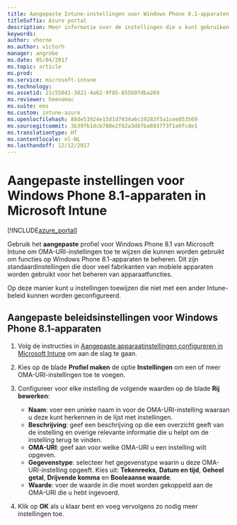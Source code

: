 ```yaml
---
title: Aangepaste Intune-instellingen voor Windows Phone 8.1-apparaten
titleSuffix: Azure portal
description: Meer informatie over de instellingen die u kunt gebruiken in een aangepast Windows Phone 8.1-profiel.
keywords: 
author: vhorne
ms.author: victorh
manager: angrobe
ms.date: 05/04/2017
ms.topic: article
ms.prod: 
ms.service: microsoft-intune
ms.technology: 
ms.assetid: 21c55041-3821-4a62-9f85-855b97dba269
ms.reviewer: heenamac
ms.suite: ems
ms.custom: intune-azure
ms.openlocfilehash: 88de53924e15d1d7934a6c19283f5a1cee053569
ms.sourcegitcommit: 3b397b1dcb780e2f82a3d8fba693773f1a9fcde1
ms.translationtype: HT
ms.contentlocale: nl-NL
ms.lasthandoff: 12/12/2017
---
```

# <a name="custom-settings-for-windows-phone-81-devices-in-microsoft-intune"></a>Aangepaste instellingen voor Windows Phone 8.1-apparaten in Microsoft Intune

[!INCLUDE[azure_portal](./includes/azure_portal.md)]

Gebruik het **aangepaste** profiel voor Windows Phone 8.1 van Microsoft Intune om OMA-URI-instellingen toe te wijzen die kunnen worden gebruikt om functies op Windows Phone 8.1-apparaten te beheren. Dit zijn standaardinstellingen die door veel fabrikanten van mobiele apparaten worden gebruikt voor het beheren van apparaatfuncties.

Op deze manier kunt u instellingen toewijzen die niet met een ander Intune-beleid kunnen worden geconfigureerd.

## <a name="custom-policy-settings-for-windows-phone-81-devices"></a>Aangepaste beleidsinstellingen voor Windows Phone 8.1-apparaten

1. Volg de instructies in [Aangepaste apparaatinstellingen configureren in Microsoft Intune](custom-settings-configure.md) om aan de slag te gaan.
2. Kies op de blade **Profiel maken** de optie **Instellingen** om een of meer OMA-URI-instellingen toe te voegen.
3. Configureer voor elke instelling de volgende waarden op de blade **Rij bewerken**:
    - **Naam**: voer een unieke naam in voor de OMA-URI-instelling waaraan u deze kunt herkennen in de lijst met instellingen.
    - **Beschrijving**: geef een beschrijving op die een overzicht geeft van de instelling en overige relevante informatie die u helpt om de instelling terug te vinden.
    - **OMA-URI**: geef aan voor welke OMA-URI u een instelling wilt opgeven.
    - **Gegevenstype**: selecteer het gegevenstype waarin u deze OMA-URI-instelling opgeeft. Kies uit: **Tekenreeks**, **Datum en tijd**, **Geheel getal**, **Drijvende komma** en **Booleaanse waarde**.
    - **Waarde**: voer de waarde in die moet worden gekoppeld aan de OMA-URI die u hebt ingevoerd.

4. Klik op **OK** als u klaar bent en voeg vervolgens zo nodig meer instellingen toe.
